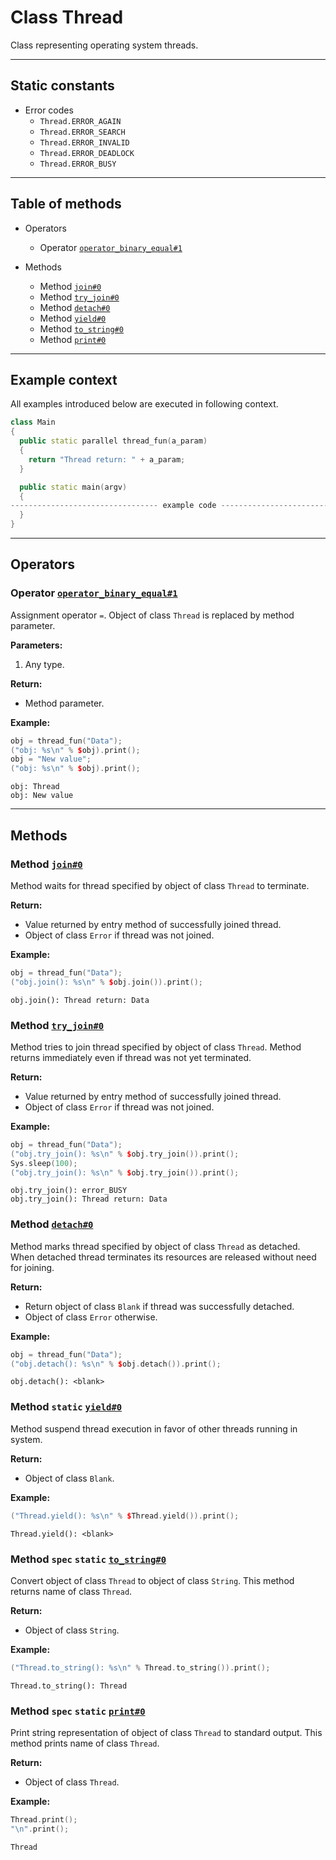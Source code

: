 # Class Thread

Class representing operating system threads.

-----

## Static constants

* Error codes
  * `Thread.ERROR_AGAIN`
  * `Thread.ERROR_SEARCH`
  * `Thread.ERROR_INVALID`
  * `Thread.ERROR_DEADLOCK`
  * `Thread.ERROR_BUSY`

-----

## Table of methods

* Operators

  * Operator [`operator_binary_equal#1`](#operator_binary_equal%231)

* Methods

  * Method [`join#0`](#join%230)
  * Method [`try_join#0`](#try_join%230)
  * Method [`detach#0`](#detach%230)
  * Method [`yield#0`](#yield%230)
  * Method [`to_string#0`](#to_string%230)
  * Method [`print#0`](#print%230)

-----

## Example context

All examples introduced below are executed in following context.

```cpp
class Main
{
  public static parallel thread_fun(a_param)
  {
    return "Thread return: " + a_param;
  }

  public static main(argv)
  {
--------------------------------- example code ---------------------------------
  }
}
```

-----

## Operators

<a name="operator_binary_equal#1" />

### Operator [`operator_binary_equal#1`](https://github.com/izuzanak/uclang/blob/master/uclang/../uclang/mods/base_uclm/source_files/base_module.cc#L8307)

Assignment operator `=`. Object of class `Thread` is replaced by method parameter.

**Parameters:**

1. Any type.

**Return:**

* Method parameter.

**Example:**

```cpp
obj = thread_fun("Data");
("obj: %s\n" % $obj).print();
obj = "New value";
("obj: %s\n" % $obj).print();
```
```
obj: Thread
obj: New value
```

-----

## Methods

<a name="join#0" />

### Method [`join#0`](https://github.com/izuzanak/uclang/blob/master/uclang/../uclang/mods/base_uclm/source_files/base_module.cc#L8319)

Method waits for thread specified by object of class `Thread` to terminate.

**Return:**

* Value returned by entry method of successfully joined thread.
* Object of class `Error` if thread was not joined.

**Example:**

```cpp
obj = thread_fun("Data");
("obj.join(): %s\n" % $obj.join()).print();
```
```
obj.join(): Thread return: Data
```

<a name="try_join#0" />

### Method [`try_join#0`](https://github.com/izuzanak/uclang/blob/master/uclang/../uclang/mods/base_uclm/source_files/base_module.cc#L8353)

Method tries to join thread specified by object of class `Thread`. Method returns
immediately even if thread was not yet terminated.

**Return:**

* Value returned by entry method of successfully joined thread.
* Object of class `Error` if thread was not joined.

**Example:**

```cpp
obj = thread_fun("Data");
("obj.try_join(): %s\n" % $obj.try_join()).print();
Sys.sleep(100);
("obj.try_join(): %s\n" % $obj.try_join()).print();
```
```
obj.try_join(): error_BUSY
obj.try_join(): Thread return: Data
```

<a name="detach#0" />

### Method [`detach#0`](https://github.com/izuzanak/uclang/blob/master/uclang/../uclang/mods/base_uclm/source_files/base_module.cc#L8387)

Method marks thread specified by object of class `Thread` as detached.
When detached thread terminates its resources are released without need for
joining.

**Return:**

* Return object of class `Blank` if thread was successfully detached.
* Object of class `Error` otherwise.

**Example:**

```cpp
obj = thread_fun("Data");
("obj.detach(): %s\n" % $obj.detach()).print();
```
```
obj.detach(): <blank>
```

<a name="yield#0" />

### Method `static` [`yield#0`](https://github.com/izuzanak/uclang/blob/master/uclang/../uclang/mods/base_uclm/source_files/base_module.cc#L8410)

Method suspend thread execution in favor of other threads running in system.

**Return:**

* Object of class `Blank`.

**Example:**

```cpp
("Thread.yield(): %s\n" % $Thread.yield()).print();
```
```
Thread.yield(): <blank>
```

<a name="to_string#0" />

### Method `spec` `static` [`to_string#0`](https://github.com/izuzanak/uclang/blob/master/uclang/../uclang/mods/base_uclm/source_files/base_module.cc#L8419)

Convert object of class `Thread` to object of class `String`.
This method returns name of class `Thread`.

**Return:**

* Object of class `String`.

**Example:**

```cpp
("Thread.to_string(): %s\n" % Thread.to_string()).print();
```
```
Thread.to_string(): Thread
```

<a name="print#0" />

### Method `spec` `static` [`print#0`](https://github.com/izuzanak/uclang/blob/master/uclang/../uclang/mods/base_uclm/source_files/base_module.cc#L8428)

Print string representation of object of class `Thread` to standard output.
This method prints name of class `Thread`.

**Return:**

* Object of class `Thread`.

**Example:**

```cpp
Thread.print();
"\n".print();
```
```
Thread
```
